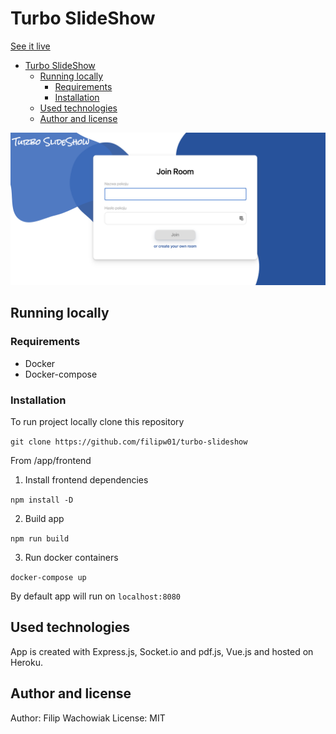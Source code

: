 # Turbo SlideShow

[See it live](https://car-customization.now.sh)

- [Turbo SlideShow](#turbo-slideshow)
  - [Running locally](#running-locally)
    - [Requirements](#requirements)
    - [Installation](#installation)
  - [Used technologies](#used-technologies)
  - [Author and license](#author-and-license)

![screen](screenshot.png)

## Running locally

### Requirements

- Docker
- Docker-compose

### Installation

To run project locally clone this repository

`git clone https://github.com/filipw01/turbo-slideshow`

From /app/frontend

1. Install frontend dependencies

`npm install -D`

2. Build app

`npm run build`

3. Run docker containers

`docker-compose up`

By default app will run on `localhost:8080`

## Used technologies

App is created with Express.js, Socket.io and pdf.js, Vue.js and hosted on Heroku.

## Author and license

Author: Filip Wachowiak
License: MIT

